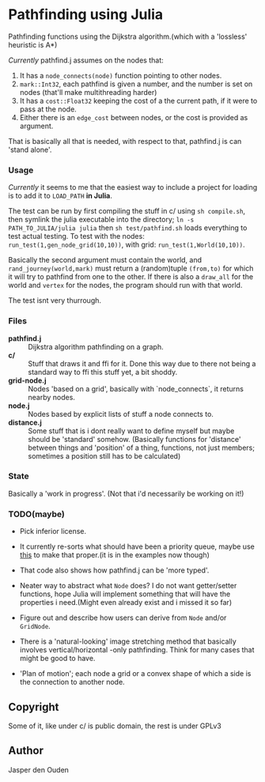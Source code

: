 
# Pathfinding using Julia
Pathfinding functions using the Dijkstra algorithm.(which with a 'lossless'
heuristic is A*)

*Currently* pathfind.j assumes on the nodes that:

1. It has a `node_connects(node)` function pointing to other nodes.
2. `mark::Int32`, each pathfind is given a number, and the number is set on
   nodes (that'll make multithreading harder)
3. It has a `cost::Float32` keeping the cost of a the current path, if it 
   were to pass at the node.
4. Either there is an `edge_cost` between nodes, or the cost is provided as
   argument.

That is basically all that is needed, with respect to that, pathfind.j is can 
 'stand alone'. 

### Usage

*Currently* it seems to me that the easiest way to include a project for 
loading is to add it to `LOAD_PATH` **in Julia**.

The test can be run by first compiling the stuff in c/ using `sh compile.sh`,
then symlink the julia executable into the directory; 
`ln -s PATH_TO_JULIA/julia julia` then
`sh test/pathfind.sh` loads everything to test actual testing. 
To test with the nodes: `run_test(1,gen_node_grid(10,10))`, with grid:
`run_test(1,World(10,10))`.

Basically the second argument must 
contain the world, and `rand_journey(world,mark)` must return a (random)tuple 
`(from,to)` for which it will try to pathfind from one to the other.
If there is also a `draw_all` for the world and `vertex` for the nodes, the 
program should run with that world.

The test isnt very thurrough.

### Files

<dl> <!--Where is mah description list in Markdown, wraaaaahhh!-->
<dt><b>pathfind.j</b></dt>
<dd>Dijkstra algorithm pathfinding on a graph.</dd>
<dt><b>c/</b></dt>
<dd>Stuff that draws it and ffi for it. Done this way due to there not being
a standard way to ffi this stuff yet, a bit shoddy.</dd>
<dt><b>grid-node.j</b></dt>  
<dd>Nodes 'based on a grid', basically with `node_connects`, 
	it returns nearby nodes.</dd>
<dt><b>node.j</b></dt>
<dd>Nodes based by explicit lists of stuff a node connects to.</dd>
<dt><b>distance.j</b></dt> 
<dd>Some stuff that is i dont really want to define myself but maybe
 should be 'standard' somehow. (Basically functions for 'distance'
  between things and 'position' of a thing, functions, not just members; 
  sometimes a position still has to be calculated)</dd>
</dl>

### State
Basically a 'work in progress'. (Not that i'd necessarily be working on it!)

### TODO(maybe)

* Pick inferior license.

* It currently re-sorts what should have been a  priority queue, maybe use
  [this](https://groups.google.com/group/julia-dev/browse_thread/thread/ff0089b17d22e9) to make that proper.(it is in the examples now though)
  
* That code also shows how pathfind.j can be 'more typed'.

* Neater way to abstract what `Node` does? I do not want getter/setter 
  functions, hope Julia will implement something that will have the 
  properties i need.(Might even already exist and i missed it so far)
  
* Figure out and describe how users can derive from `Node` and/or `GridNode`.
  
* There is a 'natural-looking' image stretching method that basically involves
  vertical/horizontal -only pathfinding. Think for many cases that might be
  good to have.

* 'Plan of motion'; each node a grid or a convex shape of which a side is the
  connection to another node.

## Copyright
Some of it, like under c/ is public domain, the rest is under GPLv3

## Author

Jasper den Ouden
